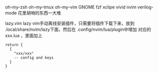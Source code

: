 oh-my-zsh
oh-my-tmux
oh-my-vim
GNOME
fzf
xclipe
vivid
nvim
verilog-mode
花里胡哨的东西一大堆

lazy.vim
lazy vim手动离线安装插件，只需要将插件下载下来，放到 .local/share/nvim/lazy下面，然后在 .config/nvim/lua/plugin中增加 对应的 xxx.lua ，里面加上
```
return {
  {
    "xxx/xxx"
    -- config and keys
  }
}
```
